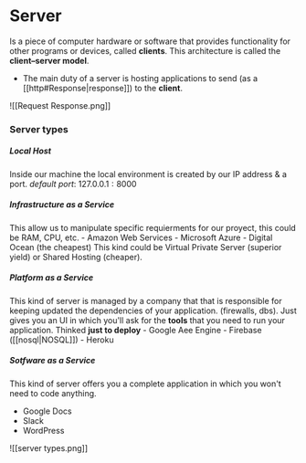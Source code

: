 # Server
Is a piece of computer hardware or software that provides functionality for other programs or devices, called **clients**. This architecture is called the **client–server model**.
- The main duty of a server is hosting applications to send (as a [[http#Response|response]]) to the **client**.

![[Request Response.png]]

### Server types
##### Local Host
Inside our machine the local environment is created by our IP address & a port.
$default$ $port:$  $127.0.0.1:8000$ 

##### Infrastructure as a Service
This allow us to manipulate specific requierments for our proyect, this could be RAM, CPU, etc.
	- Amazon Web Services
	- Microsoft Azure
	- Digital Ocean (the cheapest)
This kind could be Virtual Private Server (superior yield) or Shared Hosting (cheaper).

##### Platform as a Service
This kind of server is managed by a company that that is responsible for keeping updated the dependencies of your application. (firewalls, dbs).
Just gives you an UI in which you'll ask for the **tools** that you need to run your application. 
Thinked **just to deploy**
	- Google Aee Engine
	- Firebase ([[nosql|NOSQL]])
	- Heroku

##### Sotfware as a Service
This kind of server offers you a complete application in which you won't need to code anything.
- Google Docs
- Slack
- WordPress

![[server types.png]]